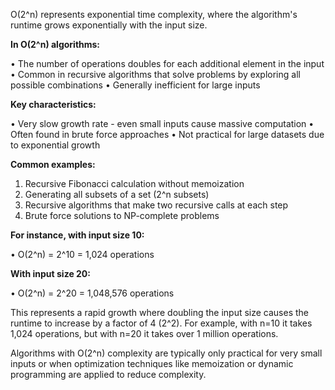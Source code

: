 O(2^n) represents exponential time complexity, where the algorithm's runtime grows exponentially with the input size.

**In O(2^n) algorithms:**

• The number of operations doubles for each additional element in the input
• Common in recursive algorithms that solve problems by exploring all possible combinations
• Generally inefficient for large inputs

**Key characteristics:**

• Very slow growth rate - even small inputs cause massive computation
• Often found in brute force approaches
• Not practical for large datasets due to exponential growth

**Common examples:**

1. Recursive Fibonacci calculation without memoization
2. Generating all subsets of a set (2^n subsets)
3. Recursive algorithms that make two recursive calls at each step
4. Brute force solutions to NP-complete problems

**For instance, with input size 10:**

• O(2^n) = 2^10 = 1,024 operations

**With input size 20:**

• O(2^n) = 2^20 = 1,048,576 operations

This represents a rapid growth where doubling the input size causes the runtime to increase by a factor of 4 (2^2). For example, with n=10 it takes 1,024
operations, but with n=20 it takes over 1 million operations.

Algorithms with O(2^n) complexity are typically only practical for very small inputs or when optimization techniques like memoization or dynamic programming are
applied to reduce complexity.